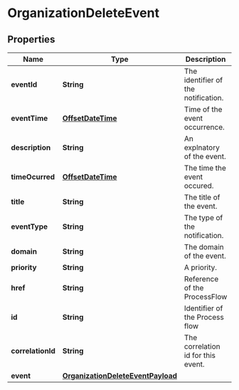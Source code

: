 # OrganizationDeleteEvent

## Properties
Name | Type | Description | Notes
------------ | ------------- | ------------- | -------------
**eventId** | **String** | The identifier of the notification. |  [optional]
**eventTime** | [**OffsetDateTime**](OffsetDateTime.md) | Time of the event occurrence. |  [optional]
**description** | **String** | An explnatory of the event. |  [optional]
**timeOcurred** | [**OffsetDateTime**](OffsetDateTime.md) | The time the event occured. |  [optional]
**title** | **String** | The title of the event. |  [optional]
**eventType** | **String** | The type of the notification. |  [optional]
**domain** | **String** | The domain of the event. |  [optional]
**priority** | **String** | A priority. |  [optional]
**href** | **String** | Reference of the ProcessFlow |  [optional]
**id** | **String** | Identifier of the Process flow |  [optional]
**correlationId** | **String** | The correlation id for this event. |  [optional]
**event** | [**OrganizationDeleteEventPayload**](OrganizationDeleteEventPayload.md) |  |  [optional]
